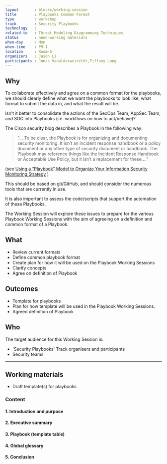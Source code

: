 ```yaml
---
layout       : blocks/working-session
title        : Playbooks Common Format
type         : workshop
track        : Security Playbooks
technology   :
related-to   : Threat Modeling Diagramming Techniques
status       : need-working materials
when-day     : Mon
when-time    : PM-1
location     : Room-5
organizers   : Jason Li
participants : Jonas Vanalderweireldt,Tiffany Long
---
```


## Why

To collaborate effectively and agree on a common format for the playbooks, we should clearly define what we want the playbooks to look like, what format to submit the data in, and what the result will be.

Isn't it better to consolidate the actions of the SecOps Team, AppSec Team, and SOC into Playbooks (i.e. workflows on how to act/behave)?

The Cisco security blog describes a Playbook in the following way: 

> "... To be clear, the Playbook is for organizing and documenting security monitoring. It isn’t an incident response handbook or a policy document or any other type of security document or handbook. The Playbook may reference things like the Incident Response Handbook or Acceptable Use Policy, but it isn’t a replacement for these...."

(see [Using a “Playbook” Model to Organize Your Information Security Monitoring Strategy](http://blogs.cisco.com/security/using-a-playbook-model-to-organize-your-information-security-monitoring-strategy) )

This should be based on git/GitHub, and should consider the numerous tools that are currently in use.

It is also important to assess the code/scripts that support the automation of these Playbooks.

The Working Session will explore these issues to prepare for the various Playbook Working Sessions with the aim of agreeing on a definition and common format of a Playbook.

## What

 - Review current formats
 - Define common playbook format
 - Create plan for how it will be used on the Playbook Working Sessions
 - Clarify concepts
 - Agree on definition of Playbook
 
## Outcomes

- Template for playbooks
- Plan for how template will be used in the Playbook Working Sessions.
- Agreed definition of Playbook 

## Who

The target audience for this Working Session is:

 - 'Security Playbooks' Track organisers and participants
 -  Security teams

--- 

## Working materials

- Draft template(s) for playbooks

### Content

#### 1. Introduction and purpose

#### 2. Executive summary

#### 3. Playbook (template table)

#### 4. Global glossary

#### 5. Conclusion

